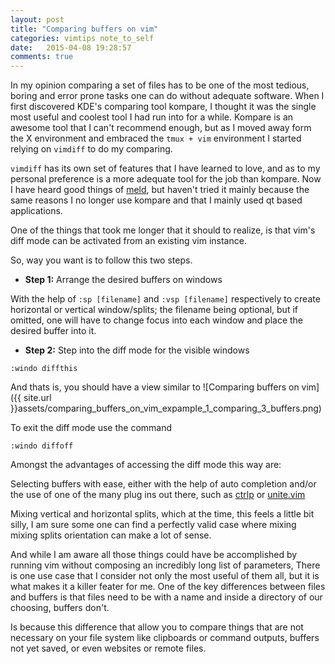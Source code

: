 ```yaml
---
layout: post
title: "Comparing buffers on vim"
categories: vimtips note_to_self
date:   2015-04-08 19:28:57
comments: true
---
```


In my opinion comparing a set of files has to be one of the most tedious, boring
and error prone tasks one can do without adequate software. When I first
discovered KDE's comparing tool kompare, I thought it was the single most useful
and coolest tool I had run into for a while. Kompare is an awesome tool that I can't
recommend enough, but as I moved away form the X environment and embraced the
`tmux + vim` environment I started relying on `vimdiff` to do my comparing.

`vimdiff` has its own set of features that I have learned to love, and as to my personal
preference is a more adequate tool for the job than kompare. Now I have heard good
things of [meld](http://meldmerge.org), but haven't tried it mainly because the
same reasons I no longer use kompare and that I mainly used qt based applications.

One of the things that took me longer that it should to realize, is that vim's
diff mode can be activated from an existing vim instance.

So, way you want is to follow this two steps.

* **Step 1:** Arrange the desired buffers on windows

With the help of `:sp [filename]` and `:vsp [filename]` respectively to create
horizontal or vertical window/splits; the filename being optional, but if omitted,
one will have to change focus  into each window and place the desired buffer into it.

* **Step 2:** Step into the diff mode for the visible windows

```
:windo diffthis
```

And thats is, you should have a view similar to ![Comparing buffers on vim]({{ site.url }}assets/comparing_buffers_on_vim_expample_1_comparing_3_buffers.png)

To exit the diff mode use the command

```
:windo diffoff
```

Amongst the advantages of accessing the diff mode this way are:

Selecting buffers with ease, either with the help of auto completion and/or
the use of one of the many plug ins out there, such as
[ctrlp](https://github.com/kien/ctrlp.vim) or
[unite.vim ](https://github.com/Shougo/unite.vim)


Mixing vertical and horizontal splits, which at the time, this feels a little bit silly, I
am sure some one can find a perfectly valid case where mixing mixing splits orientation can
make a lot of sense.


And while I am aware all those things could have be accomplished by running vim without
composing an incredibly long list of parameters, There is one use case that I consider not
only the most useful of them all, but it is what makes it a killer feater for me. One of
the key differences between files and buffers is that files need to be with a name and
inside a directory of our choosing, buffers don't.

Is because this difference that allow you to compare things that are not necessary on your
file system like clipboards or command outputs, buffers not yet saved, or even websites or
remote files.
